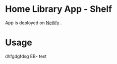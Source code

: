 # Home Library App - Shelf

App is deployed on [Netlify](https://home-library-app.netlify.app/) .

# Usage
dhfgdgfdsg
EB- test
